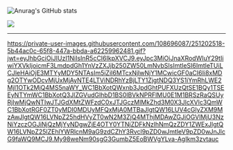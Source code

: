 
![Anurag's GitHub stats](https://github-readme-stats.vercel.app/api?username=nadakhader04&show_icons=true)

<img src="https://leetcard.jacoblin.cool/khaderNada?theme=unicorn&font=source_code_pro"/>
<hr/>

https://private-user-images.githubusercontent.com/108696087/251202518-5b44ac0c-65f8-447a-bbda-a62259962481.gif?jwt=eyJhbGciOiJIUzI1NiIsInR5cCI6IkpXVCJ9.eyJpc3MiOiJnaXRodWIuY29tIiwiYXVkIjoicmF3LmdpdGh1YnVzZXJjb250ZW50LmNvbSIsImtleSI6ImtleTUiLCJleHAiOjE3MTYyMDY5NTAsIm5iZiI6MTcxNjIwNjY1MCwicGF0aCI6Ii8xMDg2OTYwODcvMjUxMjAyNTE4LTViNDRhYzBjLTY1ZjgtNDQ3YS1iYmRhLWE2MjI1OTk2MjQ4MS5naWY_WC1BbXotQWxnb3JpdGhtPUFXUzQtSE1BQy1TSEEyNTYmWC1BbXotQ3JlZGVudGlhbD1BS0lBVkNPRFlMU0E1M1BRSzRaQSUyRjIwMjQwNTIwJTJGdXMtZWFzdC0xJTJGczMlMkZhd3M0X3JlcXVlc3QmWC1BbXotRGF0ZT0yMDI0MDUyMFQxMjA0MTBaJlgtQW16LUV4cGlyZXM9MzAwJlgtQW16LVNpZ25hdHVyZT0wN2M3ZjQ4MThjMDAwZGJiOGVlMjU3NzNiYzczOGJiNjQzMjYyNDgwZjE4OTY0YTNjZDFkNzlhNmQzZDY1ZWExJlgtQW16LVNpZ25lZEhlYWRlcnM9aG9zdCZhY3Rvcl9pZD0wJmtleV9pZD0wJnJlcG9faWQ9MCJ9.My98weNm90sgG3GumbZ5EoBWVgYLva-AgIkm3zvtauc
